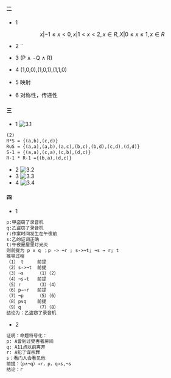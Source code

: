 #### 二
- 1
```math
{x|-1≤x<0},{x|1<x<2,x∈R},{X|0≤x≤1,x∈R}
```
- 2
``

- 3 (P ∧ ¬Q ∧ R)
- 4 (1,0,0),(1,0,1),(1,1,0)
- 5 映射
- 6 对称性，传递性

#### 三
- 1
![3.1](./31.png)
```txt
(2)
R*S = {(a,b),(c,d)}
R∪S = {(a,a),(a,b),(a,c),(b,c),(b,d),(c,d),(d,d)}
S-1 = {(a,a),(c,a),(c,b),(d,c)}
R-1 * R-1 ={(b,a),(d,c)}
```
- 2
![3.2](./32.png)
- 3
![3.3](./33.png)
- 4
![3.4](./34.png)



#### 四
- 1
```txt
p:甲盗窃了录音机
q:乙盗窃了录音机
r:作案时间发生在午夜前
s:乙的证词正确
t:午夜是屋里灯光灭
则前提为 p ∨ q ；p -> ¬r ; s->¬t; ¬s → r; t
推导过程
（1） t     前提
（2）s->¬t  前提
（3）¬s     （1）（2）
（4）¬s→t   前提
（5）r      （3）（4）
（6）p→¬r   前提
（7）¬p     （5）（6）
（8）p∨q    前提
（9）q      （7）（8）
结论为：乙盗窃了录音机
```
- 2 
```txt
证明：命题符号化：
p: A曾到过受害者房间
q: A11点以前离开
r: A犯了谋杀罪
s：看门人会看见他
前提：（p∧¬q）→r，p，q→s,¬s
结论：r
```